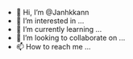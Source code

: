- 👋 Hi, I’m @Janhkkann
- 👀 I’m interested in ...
- 🌱 I’m currently learning ...
- 💞️ I’m looking to collaborate on ...
- 📫 How to reach me ...

<!---
Janhkkann/Janhkkann is a ✨ special ✨ repository because its `README.md` (this file) appears on your GitHub profile.
You can click the Preview link to take a look at your changes.
--->

